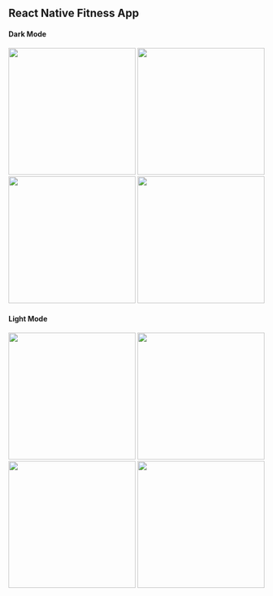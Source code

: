 ## React Native Fitness App

#### Dark Mode
<img src="https://github.com/user-attachments/assets/e9016373-27f2-4f54-8b70-84a287d73f11" width="250" />
<img src="https://github.com/user-attachments/assets/4aa01258-ab57-4948-b482-c79721a05036" width="250" />
<img src="https://github.com/user-attachments/assets/f5aa9728-3659-495c-a681-581d6639c176" width="250" />
<img src="https://github.com/user-attachments/assets/1b7b9644-73e4-44c4-992d-ec2f16cbdbcb" width="250" />

<br />

#### Light Mode
<img src="https://github.com/user-attachments/assets/8ac3d111-b1f7-430c-9ec4-3be268310c82" width="250" />
<img src="https://github.com/user-attachments/assets/a952feba-d37b-441b-8690-09e2aab39cad" width="250" />
<img src="https://github.com/user-attachments/assets/b1f20087-4114-4269-917a-7d8fd9ef5d2b" width="250" />
<img src="https://github.com/user-attachments/assets/f14b21d2-14d0-4208-bf70-101605f6bb6d" width="250" />

